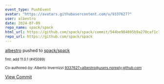 ```yaml
---
event_type: PushEvent
avatar: "https://avatars.githubusercontent.com/u/9337627?"
user: albestro
date: 2024-07-09
repo_name: spack/spack
html_url: https://github.com/spack/spack/commit/544be904695b9a270caf1c76e5e299791ffcc5b3
repo_url: https://github.com/spack/spack
---
```


<a href='https://github.com/albestro' target='_blank'>albestro</a> pushed to <a href='https://github.com/spack/spack' target='_blank'>spack/spack</a>

<small>fmt: add 11.0.1 (#45089)

Co-authored-by: Alberto Invernizzi <9337627+albestro@users.noreply.github.com></small>

<a href='https://github.com/spack/spack/commit/544be904695b9a270caf1c76e5e299791ffcc5b3' target='_blank'>View Commit</a>